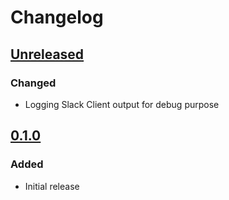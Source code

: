 # Changelog

## [Unreleased][]

[Unreleased]: https://github.com/chaostoolkit-incubator/chaostoolkit-slack/compare/0.1.0...HEAD

### Changed

-   Logging Slack Client output for debug purpose

## [0.1.0][]

[0.1.0]: https://github.com/chaostoolkit-incubator/chaostoolkit-slack/tree/0.1.0

### Added

-   Initial release